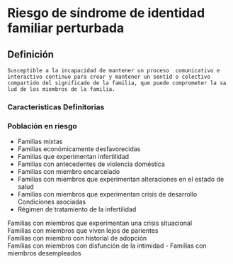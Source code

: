 # Riesgo de síndrome de identidad familiar perturbada
## Definición
	Susceptible a la incapacidad de mantener un proceso  comunicativo e interactivo continuo para crear y mantener un sentid o colectivo compartido del significado de la familia, que puede comprometer la sa lud de los miembros de la familia.

### Caracteristicas Definitorias


### Población en riesgo
- Familias mixtas   
- Familias económicamente 
desfavorecidas   
- Familias que experimentan 
infertilidad   
- Familias con antecedentes de 
violencia doméstica   
- Familias con miembro 
encarcelado   
- Familias con miembros que 
experimentan alteraciones en el 
estado de salud   
- Familias con miembros que 
experimentan crisis de 
desarrollo  
 Condiciones 
asociadas   
- Régimen de 
tratamiento de la 
infertilidad  
 
 
 Familias con miembros que experimentan una 
crisis situacional   
 Familias con miembros que viven lejos de 
parientes   
 Familias con miembro con historial de adopción   
 Familias con miembros con disfunción de la 
intimidad   - Familias con miembros 
desempleados

